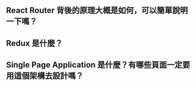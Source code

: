 ## React Router 背後的原理大概是如何，可以簡單說明一下嗎？


## Redux 是什麼？


## Single Page Application 是什麼？有哪些頁面一定要用這個架構去設計嗎？

